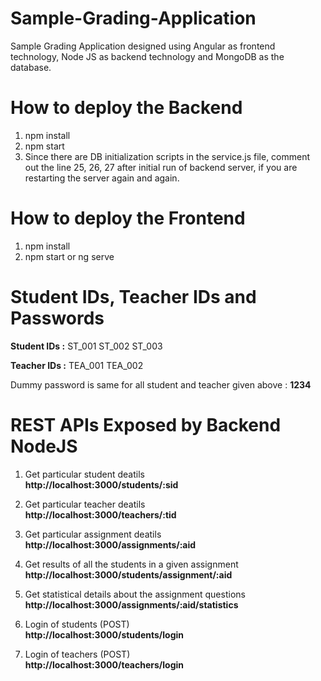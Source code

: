 # Sample-Grading-Application
Sample Grading Application designed using Angular as frontend technology, Node JS as backend technology and MongoDB as the database.


# How to deploy the Backend

1. npm install
2. npm start
3. Since there are DB initialization scripts in the service.js file, comment out the line 25, 26, 27 after initial run of backend server, if you are restarting the server again and again.


# How to deploy the Frontend

1. npm install
2. npm start or ng serve


# Student IDs, Teacher IDs and Passwords

**Student IDs :**
ST_001
ST_002
ST_003

**Teacher IDs :**
TEA_001
TEA_002

Dummy password is same for all student and teacher given above : **1234**


# REST APIs Exposed by Backend NodeJS

1. Get particular student deatils  
**http://localhost:3000/students/:sid**

2. Get particular teacher deatils  
**http://localhost:3000/teachers/:tid**

3. Get particular assignment deatils  
**http://localhost:3000/assignments/:aid**

4. Get results of all the students in a given assignment  
**http://localhost:3000/students/assignment/:aid**

5. Get statistical details about the assignment questions  
**http://localhost:3000/assignments/:aid/statistics**

8. Login of students (POST)  
**http://localhost:3000/students/login**

10. Login of teachers (POST)  
**http://localhost:3000/teachers/login** 


